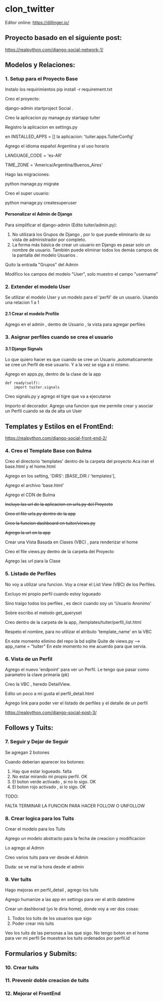 # clon_twitter
Editor online: https://dillinger.io/

## Proyecto basado en el siguiente post:
https://realpython.com/django-social-network-1/

## Modelos y Relaciones:

### 1. Setup para el Proyecto Base

Instalo los requirimientos
    pip install -r requirement.txt

Creo el proyecto:

django-admin startproject Social . 

Creo la aplicacion
py manage.py startapp tuiter

Registro la aplicacion en settings.py

en INSTALLED_APPS = [] la aplicacion: 
'tuiter.apps.TuiterConfig'

Agrego el idioma español Argentina y el uso horario

LANGUAGE_CODE = 'es-AR'

TIME_ZONE = 'America/Argentina/Buenos_Aires'

Hago las migraciones:

python manage.py migrate

Creo el super usuario:

python manage.py createsuperuser

#### Personalizar el Admin de Django

Para simplificar el django-admin (Edito tuiter/admin.py):

1. No utilizará los Grupos de Django , por lo que puede eliminarlo de su vista de administrador por completo.
2. La forma más básica de crear un usuario en Django es pasar solo un nombre de usuario.
También puede eliminar todos los demás campos de la pantalla del modelo Usuarios .

Quito la entrada "Grupos" del Admin

Modifico los campos del modelo "User", solo muestro el campo "username"

### 2. Extender el modelo User

Se utilizar el modelo User y un modelo para el 'perfil' de un usuario.
Usando una relacion 1 a 1

#### 2.1 Crear el modelo Profile 

Agrego en el admin , dentro de Usuario , la vista para agregar perfiles

### 3. Asignar perfiles cuando se crea el usuario

#### 3.1 Django Signals 

Lo que quiero hacer es que cuando se cree un Usuario ,automaticamente se cree un Perfil de ese usuario.
Y a la vez se siga a si mismo. 

Agrego en apps.py, dentro de la clase de la app

    def ready(self):
        import tuiter.signals

Creo signals.py y agrego el tigre que va a ejecutarse

Importo el decorador. Agrego una funcion que me permite crear y asociar un Perfil cuando se da de alta un User

## Templates y Estilos en el FrontEnd:

https://realpython.com/django-social-front-end-2/
### 4. Creo el Template Base con Bulma
Creo el directorio 'templates' dentro de la carpeta del proyecto
Aca iran el base.html y el home.html

Agrego en los setting,  'DIRS': [BASE_DIR / 'templates'],

Agrego el archivo 'base.html'

Agrego el CDN de Bulma

~~Incluyo las url de la aplicacion en urls.py del Proyecto~~

~~Creo el file urls.py dentro de la app~~

~~Creo la funcion dashboard en tuiter/views.py~~

~~Agrego la url en la app~~

Crear una Vista Basada en Clases (VBC) , para renderizar el home

Creo el file views.py dentro de la carpeta del Proyecto

Agrego las url para la Clase


### 5. Listado de Perfiles

No voy a utilizar una funcion. Voy a crear el List View (VBC) de los Perfiles.

Excluyo mi propio perfil cuando estoy logueado

Sino traigo todos los perfiles , es decir cuando soy un 'Usuario Anonimo'

Sobre escribo el metodo get_queryset

Creo dentro de la carpeta de la app, /templates/tuiter/perfil_list.html

Respeto el nombre, para no utilizar el atributo 'template_name' en la VBC

En este momento elimino del repo la bd sqlite
Quite de views.py --> app_name = "tuiter"
En este momento no me acuerdo para que servia.

### 6. Vista de un Perfil

Agrego el nuevo 'endpoint' para ver un Perfil. Le tengo que pasar como parametro la clave primaria (pk)

Creo la VBC , heredo DetailView.

Edito un poco a mi gusta el perfil_detail.html

Agrego link para poder ver el listado de perfiles y el detalle de un perfil 

https://realpython.com/django-social-post-3/
## Follows y Tuits:

### 7. Seguir y Dejar de Seguir

Se agregan 2 botones

Cuando deberian aparecer los botones:
1. Hay que estar logueado. falta
2. No estar mirando mi propio perfil. OK
3. El boton verde activado , si no lo sigo. OK
4. El boton rojo activado , si lo sigo. OK

TODO: 

FALTA TERMINAR LA FUNCION PARA HACER FOLLOW O UNFOLLOW

### 8. Crear logica para los Tuits 

Crear el modelo para los Tuits

Agrego un modelo abstracto para la fecha de creacion y modificacion

Lo agrego al Admin

Creo varios tuits para ver desde el Admin

Duda: se ve mal la hora desde el admin

### 9. Ver tuits
Hago mejoras en perfil_detail , agrego los tuits

Agrego humanize a las app en settings para ver el atrib datetime

Crear un dashborad (yo le diria home), donde voy a ver dos cosas:
1. Todos los tuits de los usuarios que sigo
2. Poder crear mis tuits

Veo los tuits de las personas a las que sigo.
No tengo boton en el home para ver mi perfil
Se muestran los tuits ordenados por perfil.id

## Formularios y Submits:

### 10. Crear tuits

### 11. Prevenir doble creacion de tuits 

### 12. Mejorar el FrontEnd


